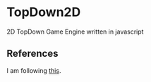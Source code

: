 # TopDown2D
2D TopDown Game Engine written in javascript


## References
I am following [this](https://www.youtube.com/watch?v=HmxNrlPx8iY).
